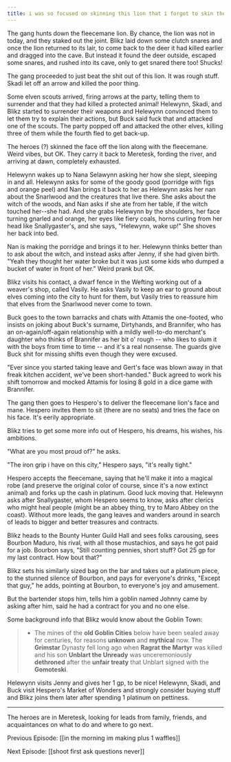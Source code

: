 ```yaml
---
title: i was so focused on skinning this lion that i forgot to skin these people 
---
```


The gang hunts down the fleecemane lion. By chance, the lion was not in today, and they staked out the joint. Blikz laid down some clutch snares and once the lion returned to its lair, to come back to the deer it had killed earlier and dragged into the cave. But instead it found the deer outside, escaped some snares, and rushed into its cave, only to get snared there too! Shucks!

The gang proceeded to just beat the shit out of this lion. It was rough stuff. Skadi let off an arrow and killed the poor thing. 

Some elven scouts arrived, firing arrows at the party, telling them to surrender and that they had killed a protected animal! Helewynn, Skadi, and Blikz started to surrender their weapons and Helewynn convinced them to let them try to explain their actions, but Buck said fuck that and attacked one of the scouts. The party popped off and attacked the other elves, killing three of them while the fourth fled to get back-up.

The heroes (?) skinned the face off the lion along with the fleecemane. Weird vibes, but OK. They carry it back to Meretesk, fording the river, and arriving at dawn, completely exhausted. 

Helewynn wakes up to Nana Selawynn asking her how she slept, sleeping in and all. Helewynn asks for some of the goody good (porridge with figs and orange peel) and Nan brings it back to her as Helewynn asks her nan about the Snarlwood and the creatures that live there. She asks about the witch of the woods, and Nan asks if she ate from her table, if the witch touched her--she had. And she grabs Helewynn by the shoulders, her face turning gnarled and orange, her eyes like fiery coals, horns curling from her head like Snallygaster's, and she says, "Helewynn, wake up!" She shoves her back into bed. 

Nan is making the porridge and brings it to her. Helewynn thinks better than to ask about the witch, and instead asks after Jenny, if she had given birth. "Yeah they thought her water broke but it was just some kids who dumped a bucket of water in front of her." Weird prank but OK.

Blikz visits his contact, a dwarf fence in the Wefting working out of a weaver's shop, called Vasily. He asks Vasily to keep an ear to ground about elves coming into the city to hunt for them, but Vasily tries to reassure him that elves from the Snarlwood never come to town. 

Buck goes to the town barracks and chats with Attamis the one-footed, who insists on joking about Buck's surname, Dirtyhands, and Brannifer, who has an on-again/off-again relationship with a mildly well-to-do merchant's daughter who thinks of Brannifer as her bit o' rough -- who likes to slum it with the boys from time to time -- and it's a real nonsense. The guards give Buck shit for missing shifts even though they were excused. 

"Ever since you started taking leave and Gert's face was blown away in that freak kitchen accident, we've been short-handed." Buck agreed to work his shift tomorrow and mocked Attamis for losing 8 gold in a dice game with Brannifer. 

The gang then goes to Hespero's to deliver the fleecemane lion's face and mane. Hespero invites them to sit (there are no seats) and tries the face on his face. It's eerily appropriate. 

Blikz tries to get some more info out of Hespero, his dreams, his wishes, his ambitions.

"What are you most proud of?" he asks.

"The iron grip i have on this city," Hespero says, "it's really tight."

Hespero accepts the fleecemane, saying that he'll make it into a magical robe (and preserve the original color of course, since it's a now extinct animal) and forks up the cash in platinum. Good luck moving that. Helewynn asks after Snallygaster, whom Hespero seems to know, asks after clerics who might heal people (might be an abbey thing, try to Maro Abbey on the coast). Without more leads, the gang leaves and wanders around in search of leads to bigger and better treasures and contracts.

Blikz heads to the Bounty Hunter Guild Hall and sees folks carousing, sees Bourbon Maduro, his rival, with all those mustachios, and says he got paid for a job. Bourbon says, "Still counting pennies, short stuff? Got 25 gp for my last contract. How bout that?"

Blikz sets his similarly sized bag on the bar and takes out a platinum piece, to the stunned silence of Bourbon, and pays for everyone's drinks, "Except that guy," he adds, pointing at Bourbon, to everyone's joy and amusement. 

But the bartender stops him, tells him a goblin named Johnny came by asking after him, said he had a contract for you and no one else. 

Some background info that Blikz would know about the Goblin Town: 

> - The mines of the **old Goblin Cities** below have been sealed away for centuries, for reasons **unknown** and **mythical** now. The **Grimstar** Dynasty fell long ago when **Ragrat the Martyr** was killed and his son **Unblart the Unready** was unceremoniously **dethroned** after the **unfair treaty** that Unblart signed with the **Gomoteski**.

Helewynn visits Jenny and gives her 1 gp, to be nice! Helewynn, Skadi, and Buck visit Hespero's Market of Wonders  and strongly consider buying stuff and Blikz joins them later after spending 1 platinum on pettiness.

---

The heroes are in Meretesk, looking for leads from family, friends, and acquaintances on what to do and where to go next.

Previous Episode: [[in the morning im making plus 1 waffles]]

Next Episode: [[shoot first ask questions never]]